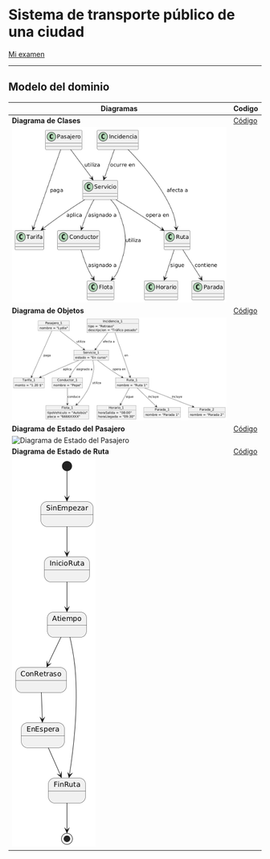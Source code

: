 # Sistema de transporte público de una ciudad

[Mi examen](https://github.com/Ingenieria-Informatica-UNEATLANTICO/app-actividad-post-parcial-lydiaa-gr/blob/main/images/parcialIngenieria.pdf)

---

## Modelo del dominio
| Diagramas                     | Codigo |
| ----------------------------- | ------ |
| **Diagrama de Clases**         | [Código](modelosUML/DiagramaClases.puml) |
| ![Diagrama de Clases](images/DiagramaClases.png) |        |
| **Diagrama de Objetos**        | [Código](modelosUML/DiagramaObjetos.puml) |
| ![Diagrama de Objetos](images/DiagramaObjetos.png) |        |
| **Diagrama de Estado del Pasajero** | [Código](modelosUML/DiagramaEstadosPasajero.puml) |
| ![Diagrama de Estado del Pasajero](images/DiagramaEstadoPasajero.png) |        |
| **Diagrama de Estado de Ruta** | [Código](modelosUML/DiagramaEstadosRuta.puml) |
| ![Diagrama de Estado de Ruta](images/DiagramaEstadosRuta.png) |        |


